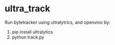 # ultra_track

Run bytetracker using ultralytrics, and openvino by:

1) pip install ultralytics
2) python track.py
